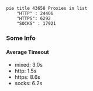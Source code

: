 
```mermaid
pie title 43658 Proxies in list
    "HTTP" : 24406
    "HTTPS": 6292
    "SOCKS" : 17921
```

### Some Info
#### Average Timeout

- mixed: 3.0s
- http: 1.5s
- https: 8.6s
- socks: 6.2s
